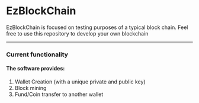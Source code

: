 # EzBlockChain

EzBlockChain is focused on testing purposes of a typical block chain. Feel free to use this repository to develop your own
blockchain

---

### Current functionality

#### The software provides:

1. Wallet Creation (with a unique private and public key)
2. Block mining
3. Fund/Coin transfer to another wallet

